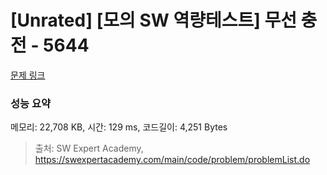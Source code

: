 # [Unrated] [모의 SW 역량테스트] 무선 충전 - 5644 

[문제 링크](https://swexpertacademy.com/main/code/problem/problemDetail.do?contestProbId=AWXRDL1aeugDFAUo) 

### 성능 요약

메모리: 22,708 KB, 시간: 129 ms, 코드길이: 4,251 Bytes



> 출처: SW Expert Academy, https://swexpertacademy.com/main/code/problem/problemList.do